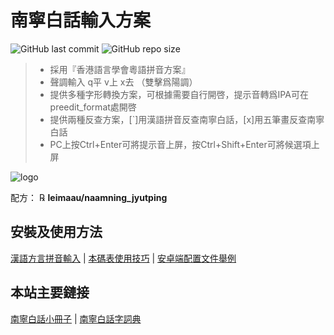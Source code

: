 # 南寧白話輸入方案

![GitHub last commit](https://img.shields.io/github/last-commit/leimaau/naamning_jyutping.svg) ![GitHub repo size](https://img.shields.io/github/repo-size/leimaau/naamning_jyutping.svg)

> * 採用『香港語言學會粵語拼音方案』
> * 聲調輸入 q平 v上 x去 （雙擊爲陽調）
> * 提供多種字形轉換方案，可根據需要自行開啓，提示音轉爲IPA可在preedit_format處開啓
> * 提供兩種反查方案，[`]用漢語拼音反查南寧白話，[x]用五筆畫反查南寧白話
> * PC上按Ctrl+Enter可將提示音上屏，按Ctrl+Shift+Enter可將候選項上屏

![logo](http://wx1.sinaimg.cn/large/69144085gy1fxfy2tgoipj20kt0ebdgh.jpg)

配方： ℞ **leimaau/naamning_jyutping**

## 安裝及使用方法

[漢語方言拼音輸入](https://laubonghaudoi.github.io/dialects/) | [本碼表使用技巧](https://leimaau.github.io/book/appendix1/appendix4.2.html) | [安卓端配置文件舉例](https://github.com/leimaau/leimaau_jyutping)

## 本站主要鏈接

[南寧白話小冊子](https://leimaau.github.io/book/) | [南寧白話字詞典](https://github.com/leimaau/NaamBaakDict)
